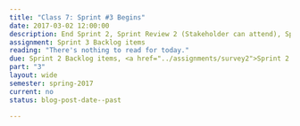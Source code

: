 ```yaml
---
title: "Class 7: Sprint #3 Begins"
date: 2017-03-02 12:00:00
description: End Sprint 2, Sprint Review 2 (Stakeholder can attend), Sprint Retrospective 2, Begin Sprint 3, Sprint 3 Planning
assignment: Sprint 3 Backlog items
reading: "There's nothing to read for today."
due: Sprint 2 Backlog items, <a href="../assignments/survey2">Sprint 2 Retrospective Survey</a>
part: "3"
layout: wide
semester: spring-2017
current: no
status: blog-post-date--past

---
```

